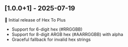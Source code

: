 ## [1.0.0+1] - 2025-07-19

🎉 Initial release of Hex To Plus

- Support for 6-digit hex (#RRGGBB)
- Support for 8-digit ARGB hex (#AARRGGBB) with alpha
- Graceful fallback for invalid hex strings